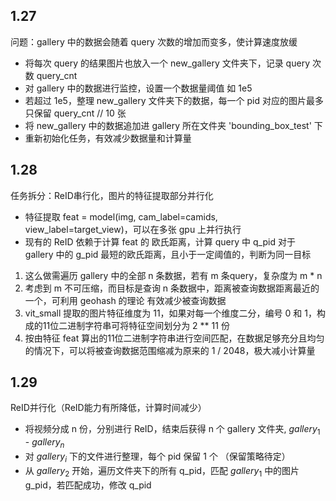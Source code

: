 ## 1.27

问题：gallery 中的数据会随着 query 次数的增加而变多，使计算速度放缓
- 将每次 query 的结果图片也放入一个 new_gallery 文件夹下，记录 query 次数 query_cnt
- 对 gallery 中的数据进行监控，设置一个数据量阈值 如 1e5 
- 若超过 1e5，整理 new_gallery 文件夹下的数据，每一个 pid 对应的图片最多只保留 query_cnt // 10 张
- 将 new_gallery 中的数据追加进 gallery 所在文件夹 'bounding_box_test' 下
- 重新初始化任务，有效减少数据量和计算量

## 1.28

任务拆分：ReID串行化，图片的特征提取部分并行化

- 特征提取 feat = model(img, cam_label=camids, view_label=target_view)，可以在多张 gpu 上并行执行
- 现有的 ReID 依赖于计算 feat 的 欧氏距离，计算 query 中 q_pid 对于 gallery 中的 g_pid 最短的欧氏距离，且小于一定阈值的，判断为同一目标
1. 这么做需遍历 gallery 中的全部 n 条数据，若有 m 条query，复杂度为 m * n
2. 考虑到 m 不可压缩，而目标是查询 n 条数据中，距离被查询数据距离最近的一个，可利用 geohash 的理论 有效减少被查询数据
3. vit_small 提取的图片特征维度为 11，如果对每一个维度二分，编号 0 和 1，构成的11位二进制字符串可将特征空间划分为 2 ** 11 份
4. 按由特征 feat 算出的11位二进制字符串进行空间匹配，在数据足够充分且均匀的情况下，可以将被查询数据范围缩减为原来的 1 / 2048，极大减小计算量

## 1.29

ReID并行化（ReID能力有所降低，计算时间减少）

- 将视频分成 n 份，分别进行 ReID，结束后获得 n 个 gallery 文件夹,  $gallery_{1}$ - $gallery_{n}$
- 对 $gallery_{i}$ 下的文件进行整理，每个 pid 保留 1 个 （保留策略待定）
- 从 $gallery_{2}$ 开始，遍历文件夹下的所有 q_pid，匹配 $gallery_{1}$ 中的图片 g_pid，若匹配成功，修改 q_pid